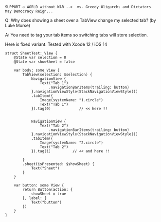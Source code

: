 ```
SUPPORT a WORLD without WAR -->  vs. Greedy Oligarchs and Dictators
May Democracy Reign... 
```

Q: Why does showing a sheet over a TabView change my selected tab? (by Luke Morse)

A: You need to tag your tab items so switching tabs will store selection. 

Here is fixed variant. Tested with Xcode 12 / iOS 14

```
struct SheetTest: View {
    @State var selection = 0
    @State var showSheet = false
    
    var body: some View {
        TabView(selection: $selection) {
            NavigationView {
                Text("Tab 1")
                    .navigationBarItems(trailing: button)
            }.navigationViewStyle(StackNavigationViewStyle())
            .tabItem({
                Image(systemName: "1.circle")
                Text("Tab 1")
            }).tag(0)             // << here !!
            
            
            NavigationView {
                Text("Tab 2")
                    .navigationBarItems(trailing: button)
            }.navigationViewStyle(StackNavigationViewStyle())
            .tabItem({
                Image(systemName: "2.circle")
                Text("Tab 2")
            }).tag(1)          // << and here !!
            
        }
        .sheet(isPresented: $showSheet) {
            Text("Sheet")
        }
    }
    
    var button: some View {
        return Button(action: {
            showSheet = true
        }, label: {
            Text("button")
        })
    }
}
```
